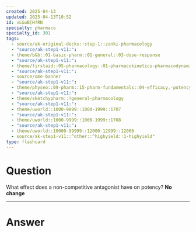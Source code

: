 ```yaml
---
created: 2025-04-13
updated: 2025-04-13T10:52
id: vL&uB[H?RN
specialty: pharmaco
specialty_id: 301
tags:
  - source/ak-original-decks::step-1::zanki-pharmacology
  - "source/ak-step1-v11:": 
  - theme/b&b::01-basic-pharm::01-general::03-dose-response
  - "source/ak-step1-v11:": 
  - theme/firstaid::05-pharmacology::01-pharmacokinetics-pharmacodynamics::08-receptor-binding
  - "source/ak-step1-v11:": 
  - source/ome-banner
  - "source/ak-step1-v11:": 
  - theme/physeo::09-pharm::15-pharm-fundamentals::04-efficacy,-potency,-activity-at-cell-receptors-and-therapeutic-index
  - "source/ak-step1-v11:": 
  - theme/sketchypharm::!general-pharmacology
  - "source/ak-step1-v11:": 
  - theme/uworld::1000-9999::1000-1999::1707
  - "source/ak-step1-v11:": 
  - theme/uworld::1000-9999::1000-1999::1708
  - "source/ak-step1-v11:": 
  - theme/uworld::10000-99999::12000-12999::12066
  - source/ak-step1-v11::^other::^highyield::1-highyield"
type: flashcard
---
```


# Question
What effect does a non-competitive antagonist have on potency?   **No change**

---

# Answer
